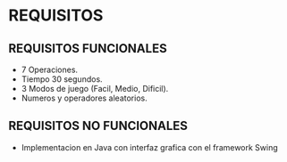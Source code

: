 # REQUISITOS #

## REQUISITOS FUNCIONALES ##

+ 7 Operaciones.
+ Tiempo 30 segundos.
+ 3 Modos de juego (Facil, Medio, Dificil).
+ Numeros y operadores aleatorios.

## REQUISITOS NO FUNCIONALES ##

+ Implementacion en Java con interfaz grafica con el framework Swing
